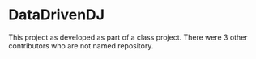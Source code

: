 # DataDrivenDJ
This project as developed as part of a class project. There were 3 other contributors who are not named repository. 
